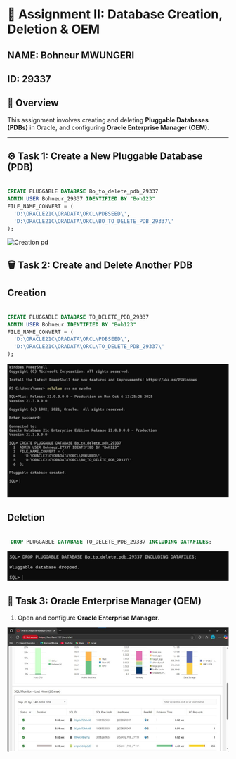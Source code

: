 # 📘 Assignment II: Database Creation, Deletion & OEM

## NAME: Bohneur MWUNGERI

## ID: 29337

## 🧩 Overview

This assignment involves creating and deleting **Pluggable Databases (PDBs)** in Oracle, and configuring **Oracle Enterprise Manager (OEM)**.  


---

## ⚙️ Task 1: Create a New Pluggable Database (PDB)


```SQL

CREATE PLUGGABLE DATABASE Bo_to_delete_pdb_29337
ADMIN USER Bohneur_29337 IDENTIFIED BY "Boh123"
FILE_NAME_CONVERT = (
  'D:\ORACLE21C\ORADATA\ORCL\PDBSEED\',
  'D:\ORACLE21C\ORADATA\ORCL\BO_TO_DELETE_PDB_29337\'
);

```
   
![Creation pd](https://github.com/user-attachments/assets/9ece961e-7b18-4f58-95c6-94f4c8f0bf78)

    



## 🗑️ Task 2: Create and Delete Another PDB
 

##  Creation

```SQL

CREATE PLUGGABLE DATABASE TO_DELETE_PDB_29337
ADMIN USER Bohneur IDENTIFIED BY "Boh123"
FILE_NAME_CONVERT = (
  'D:\ORACLE21C\ORADATA\ORCL\PDBSEED\',
  'D:\ORACLE21C\ORADATA\ORCL\TO_DELETE_PDB_29337\'
);

```

![alt text](<Creation of del.jpg>)

 ## Deletion

```sql

 DROP PLUGGABLE DATABASE TO_DELETE_PDB_29337 INCLUDING DATAFILES;

 ```
   ![alt text](Deletion.jpg)






## 🧭 Task 3: Oracle Enterprise Manager (OEM)

1. Open and configure **Oracle Enterprise Manager**.

![alt text](OEM.jpg)
